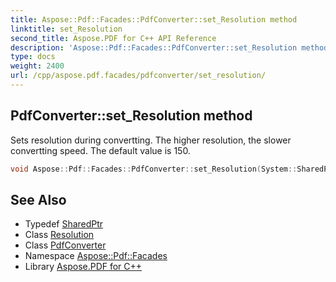 ```yaml
---
title: Aspose::Pdf::Facades::PdfConverter::set_Resolution method
linktitle: set_Resolution
second_title: Aspose.PDF for C++ API Reference
description: 'Aspose::Pdf::Facades::PdfConverter::set_Resolution method. Sets resolution during convertting. The higher resolution, the slower convertting speed. The default value is 150 in C++.'
type: docs
weight: 2400
url: /cpp/aspose.pdf.facades/pdfconverter/set_resolution/
---
```

## PdfConverter::set_Resolution method


Sets resolution during convertting. The higher resolution, the slower convertting speed. The default value is 150.

```cpp
void Aspose::Pdf::Facades::PdfConverter::set_Resolution(System::SharedPtr<Aspose::Pdf::Devices::Resolution> value)
```

## See Also

* Typedef [SharedPtr](../../../system/sharedptr/)
* Class [Resolution](../../../aspose.pdf.devices/resolution/)
* Class [PdfConverter](../)
* Namespace [Aspose::Pdf::Facades](../../)
* Library [Aspose.PDF for C++](../../../)
